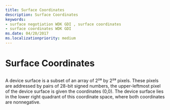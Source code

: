 ```yaml
---
title: Surface Coordinates
description: Surface Coordinates
keywords:
- surface negotiation WDK GDI , surface coordinates
- surface coordinates WDK GDI
ms.date: 04/20/2017
ms.localizationpriority: medium
---
```


# Surface Coordinates


## <span id="ddk_surface_coordinates_gg"></span><span id="DDK_SURFACE_COORDINATES_GG"></span>


A device surface is a subset of an array of 2²⁸ by 2²⁸ pixels. These pixels are addressed by pairs of 28-bit signed numbers, the upper-leftmost pixel of the device surface is given the coordinates (0,0). The device surface lies in the lower right quadrant of this coordinate space, where both coordinates are nonnegative.

 

 






